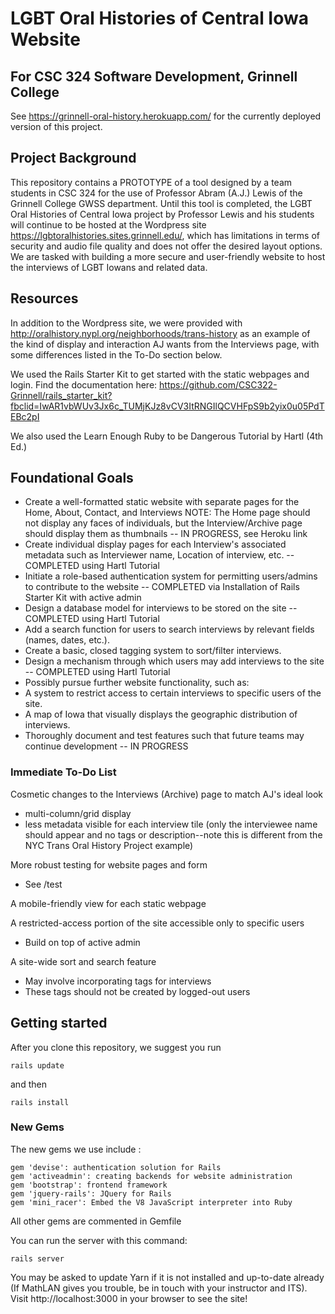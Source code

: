 # LGBT Oral Histories of Central Iowa Website #
## For CSC 324 Software Development, Grinnell College ##

See https://grinnell-oral-history.herokuapp.com/ for the currently deployed version of this project.

## Project Background ##

This repository contains a PROTOTYPE of a tool designed by a team students in CSC 324 for the use of Professor Abram (A.J.) Lewis of the Grinnell College GWSS department. Until this tool is completed, the LGBT Oral Histories of Central Iowa project by Professor Lewis and his students will continue to be hosted at the Wordpress site https://lgbtoralhistories.sites.grinnell.edu/, which has limitations in terms of security and audio file quality and does not offer the desired layout options. We are tasked with building a more secure and user-friendly website to host the interviews of LGBT Iowans and related data.

## Resources ##

In addition to the Wordpress site, we were provided with http://oralhistory.nypl.org/neighborhoods/trans-history as an example of the kind of display and interaction AJ wants from the Interviews page, with some differences listed in the To-Do section below. 

We used the Rails Starter Kit to get started with the static webpages and login. Find the documentation here: https://github.com/CSC322-Grinnell/rails_starter_kit?fbclid=IwAR1vbWUv3Jx6c_TUMjKJz8vCV3ItRNGIlQCVHFpS9b2yix0u05PdTEBc2pI

We also used the Learn Enough Ruby to be Dangerous Tutorial by Hartl (4th Ed.)



## Foundational Goals ##
 - Create a well-formatted static website with separate pages for the Home, About, Contact, and Interviews NOTE: The Home page should not display any faces of individuals, but the Interview/Archive page should display them as thumbnails -- IN PROGRESS, see Heroku link
 - Create individual display pages for each Interview's associated metadata such as Interviewer name, Location of interview, etc. -- COMPLETED using Hartl Tutorial
 - Initiate a role-based authentication system for permitting users/admins to contribute to the website -- COMPLETED via Installation of Rails Starter Kit with active admin
 - Design a database model for interviews to be stored on the site -- COMPLETED using Hartl Tutorial
 - Add a search function for users to search interviews by relevant fields (names, dates, etc.).
 - Create a basic, closed tagging system to sort/filter interviews.
 - Design a mechanism through which users may add interviews to the site -- COMPLETED using Hartl Tutorial
 - Possibly pursue further website functionality, such as:
  - A system to restrict access to certain interviews to specific users of the site.
  - A map of Iowa that visually displays the geographic distribution of interviews.
 - Thoroughly document and test features such that future teams may continue development -- IN PROGRESS

### Immediate To-Do List ###

Cosmetic changes to the Interviews (Archive) page to match AJ's ideal look
- multi-column/grid display
- less metadata visible for each interview tile (only the interviewee name should appear and no tags or description--note this is different from the NYC Trans Oral History Project example)

More robust testing for website pages and form
 - See /test

A mobile-friendly view for each static webpage

A restricted-access portion of the site accessible only to specific users
 - Build on top of active admin

A site-wide sort and search feature
 - May involve incorporating tags for interviews
 - These tags should not be created by logged-out users

## Getting started ##

After you clone this repository, we suggest you run 
```
rails update
```
and then
```
rails install
```

### New Gems ###

The new gems we use include : 
```
gem 'devise': authentication solution for Rails
gem 'activeadmin': creating backends for website administration
gem 'bootstrap': frontend framework
gem 'jquery-rails': JQuery for Rails
gem 'mini_racer': Embed the V8 JavaScript interpreter into Ruby
```
All other gems are commented in Gemfile

You can run the server with this command:

```
rails server
```
You may be asked to update Yarn if it is not installed and up-to-date already (If MathLAN gives you trouble, be in touch with your instructor and ITS). Visit http://localhost:3000 in your browser to see the site!

